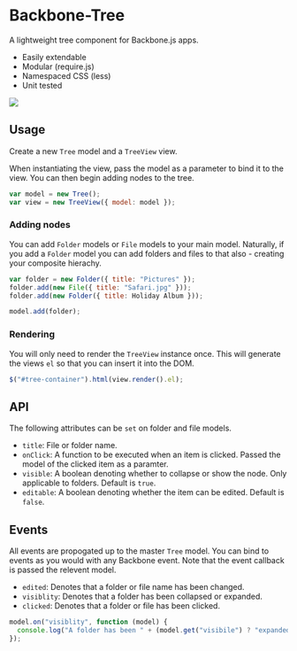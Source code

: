 Backbone-Tree
====================

A lightweight tree component for Backbone.js apps.

* Easily extendable
* Modular (require.js)
* Namespaced CSS (less)
* Unit tested

<img src="https://raw.github.com/st3redstripe/Backbone-Tree/master/src/tree.png"/>

## Usage

Create a new `Tree` model and a `TreeView` view. 

When instantiating the view, pass the model as a parameter to bind it to the view. You can then begin adding nodes to the tree.

```js
var model = new Tree();
var view = new TreeView({ model: model });
```

### Adding nodes

You can add `Folder` models or `File` models to your main model. Naturally, if you add a `Folder` model you can add folders and files to that also - creating your composite hierachy.

```js
var folder = new Folder({ title: "Pictures" });
folder.add(new File({ title: "Safari.jpg" }));
folder.add(new Folder({ title: Holiday Album }));

model.add(folder);
```

### Rendering
You will only need to render the `TreeView` instance once. This will generate the views `el` so that you can insert it into the DOM.

```js
$("#tree-container").html(view.render().el);
```

## API

The following attributes can be `set` on folder and file models. 

* `title`: File or folder name.
* `onClick`: A function to be executed when an item is clicked. Passed the model of the clicked item as a paramter. 
* `visible`: A boolean denoting whether to collapse or show the node. Only applicable to folders. Default is `true`.
* `editable`: A boolean denoting whether the item can be edited. Default is `false`. 

## Events

All events are propogated up to the master `Tree` model. You can bind to events as you would with any Backbone event.
Note that the event callback is passed the relevent model.

* `edited`: Denotes that a folder or file name has been changed.
* `visiblity`: Denotes that a folder has been collapsed or expanded.
* `clicked`: Denotes that a folder or file has been clicked.

```js
model.on("visiblity", function (model) {
  console.log("A folder has been " + (model.get("visibile") ? "expanded" : "closed"));
});
```